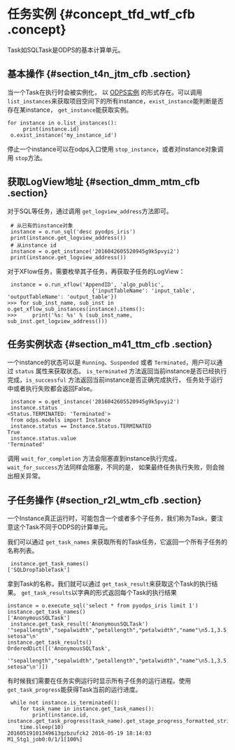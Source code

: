 # 任务实例 {#concept_tfd_wtf_cfb .concept}

Task如SQLTask是ODPS的基本计算单元。

## 基本操作 {#section_t4n_jtm_cfb .section}

当一个Task在执行时会被实例化， 以 [ODPS实例](../../../../cn.zh-CN/产品简介/基本概念/任务实例.md#) 的形式存在。可以调用 `list_instances`来获取项目空间下的所有instance，`exist_instance`能判断是否存在某instance， `get_instance`能获取实例。

```
for instance in o.list_instances():
     print(instance.id)
 o.exist_instance('my_instance_id')
```

停止一个instance可以在odps入口使用 `stop_instance`，或者对instance对象调用 `stop`方法。

## 获取LogView地址 {#section_dmm_mtm_cfb .section}

对于SQL等任务，通过调用 `get_logview_address`方法即可。

```
 # 从已有的instance对象
 instance = o.run_sql('desc pyodps_iris')
 print(instance.get_logview_address())
 # 从instance id
 instance = o.get_instance('2016042605520945g9k5pvyi2')
 print(instance.get_logview_address())
```

对于XFlow任务，需要枚举其子任务，再获取子任务的LogView：

```
 instance = o.run_xflow('AppendID', 'algo_public',
                           {'inputTableName': 'input_table', 'outputTableName': 'output_table'})
>>> for sub_inst_name, sub_inst in o.get_xflow_sub_instances(instance).items():
>>>     print('%s: %s' % (sub_inst_name, sub_inst.get_logview_address()))
```

## 任务实例状态 {#section_m41_ttm_cfb .section}

一个instance的状态可以是 `Running`、`Suspended` 或者 `Terminated`，用户可以通过 `status` 属性来获取状态。 `is_terminated` 方法返回当前instance是否已经执行完成，`is_successful` 方法返回当前instance是否正确完成执行， 任务处于运行中或者执行失败都会返回False。

```
 instance = o.get_instance('2016042605520945g9k5pvyi2')
 instance.status
<Status.TERMINATED: 'Terminated'>
 from odps.models import Instance
 instance.status == Instance.Status.TERMINATED
True
 instance.status.value
'Terminated'
```

调用 `wait_for_completion` 方法会阻塞直到instance执行完成，`wait_for_success`方法同样会阻塞，不同的是， 如果最终任务执行失败，则会抛出相关异常。

## 子任务操作 {#section_r2l_wtm_cfb .section}

一个Instance真正运行时，可能包含一个或者多个子任务，我们称为Task，要注意这个Task不同于ODPS的计算单元。

我们可以通过 `get_task_names` 来获取所有的Task任务，它返回一个所有子任务的名称列表。

```
 instance.get_task_names()
['SQLDropTableTask']
```

拿到Task的名称，我们就可以通过 `get_task_result`来获取这个Task的执行结果。 `get_task_results`以字典的形式返回每个Task的执行结果

```
instance = o.execute_sql('select * from pyodps_iris limit 1')
instance.get_task_names()
['AnonymousSQLTask']
 instance.get_task_result('AnonymousSQLTask')
'"sepallength","sepalwidth","petallength","petalwidth","name"\n5.1,3.5,1.4,0.2,"Iris-setosa"\n'
instance.get_task_results()
OrderedDict([('AnonymousSQLTask',
           '"sepallength","sepalwidth","petallength","petalwidth","name"\n5.1,3.5,1.4,0.2,"Iris-setosa"\n')])
```

有时候我们需要在任务实例运行时显示所有子任务的运行进程。使用 `get_task_progress`能获得Task当前的运行进度。

```
 while not instance.is_terminated():
    for task_name in instance.get_task_names():
        print(instance.id, instance.get_task_progress(task_name).get_stage_progress_formatted_string())
    time.sleep(10)
20160519101349613gzbzufck2 2016-05-19 18:14:03 M1_Stg1_job0:0/1/1[100%]
```

